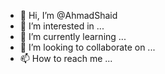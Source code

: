 - 👋 Hi, I’m @AhmadShaid
- 👀 I’m interested in ...
- 🌱 I’m currently learning ...
- 💞️ I’m looking to collaborate on ...
- 📫 How to reach me ...

<!---
AhmadShaid/AhmadShaid is a ✨ special ✨ repository because its `README.md` (this file) appears on your GitHub profile.
You can click the Preview link to take a look at your changes.
--->
